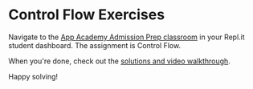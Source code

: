 # Control Flow Exercises

Navigate to the [App Academy Admission Prep classroom](https://repl.it/student/classrooms/3537) in your Repl.it student
dashboard. The assignment is Control Flow.

When you're done, check out the [solutions and video walkthrough][walkthrough].

Happy solving!

[walkthrough]: walkthrough.md
